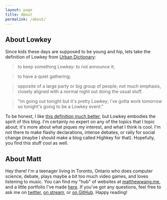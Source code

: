 ```yaml
---
layout: page
title: About
permalink: /about/
---
```


## About Lowkey

Since kids these days are supposed to be young and hip, lets take the definition of Lowkey from [Urban Dictionary](http://www.urbandictionary.com/define.php?term=low+key&defid=1312270):

> to keep something Lowkey: to not announce it;

> to have a quiet gathering;

> opposite of a large party or big group of people; not much emphasis, closely aligned with a normal night out doing the usual stuff.

> "im going out tonight but it's pretty Lowkey; i've gotta work tomorrow so tonight's going to be a Lowkey event."

To be honest, I like [this definition much better](http://www.urbandictionary.com/define.php?term=low+key&defid=2721080), but Lowkey embodies the spirit of this blog. I'm certainly no expert on any of the topics that I topic about; it's more about what piques my interest, and what I think is cool. I'm not there to make flashy declarations, intense debates, or rally for social change (maybe I should make a blog called Highkey for that). Hopefully, you find this stuff cool as well.

## About Matt

Hey there! I'm a teenager living in Toronto, Ontario who does computer science, debate, plays maybe a bit too much video games, and loves listening to music. You can find my "hub" of websites at [matthewwang.me](http://matthewwang.me), and a little portfolio I've made [here](http://malsf21.github.io). If you've got any questions, feel free to ask me on [twitter](http://twitter.com/malsf21), [on stream](http://twitch.tv/malsf21), or [on GitHub](http://github.com/malsf21). Happy reading!

